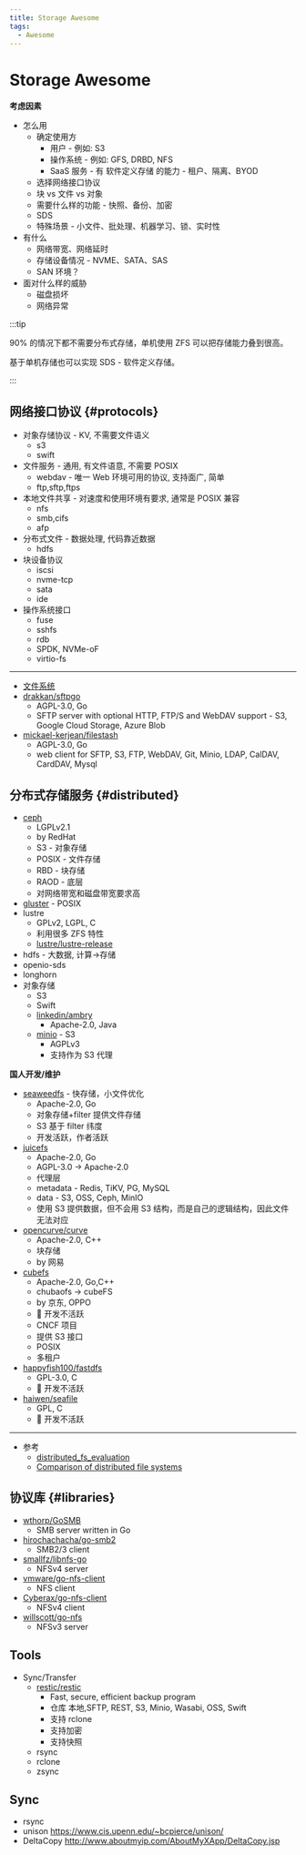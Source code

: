 ```yaml
---
title: Storage Awesome
tags:
  - Awesome
---
```


# Storage Awesome

**考虑因素**

- 怎么用
  - 确定使用方
    - 用户 - 例如: S3
    - 操作系统 - 例如: GFS, DRBD, NFS
    - SaaS 服务 - 有 软件定义存储 的能力 - 租户、隔离、BYOD
  - 选择网络接口协议
  - 块 vs 文件 vs 对象
  - 需要什么样的功能 - 快照、备份、加密
  - SDS
  - 特殊场景 - 小文件、批处理、机器学习、锁、实时性
- 有什么
  - 网络带宽、网络延时
  - 存储设备情况 - NVME、SATA、SAS
  - SAN 环境？
- 面对什么样的威胁
  - 磁盘损坏
  - 网络异常

:::tip

90% 的情况下都不需要分布式存储，单机使用 ZFS 可以把存储能力叠到很高。

基于单机存储也可以实现 SDS - 软件定义存储。

:::

## 网络接口协议 {#protocols}

- 对象存储协议 - KV, 不需要文件语义
  - s3
  - swift
- 文件服务 - 通用, 有文件语意, 不需要 POSIX
  - webdav - 唯一 Web 环境可用的协议, 支持面广, 简单
  - ftp,sftp,ftps
- 本地文件共享 - 对速度和使用环境有要求, 通常是 POSIX 兼容
  - nfs
  - smb,cifs
  - afp
- 分布式文件 - 数据处理, 代码靠近数据
  - hdfs
- 块设备协议
  - iscsi
  - nvme-tcp
  - sata
  - ide
- 操作系统接口
  - fuse
  - sshfs
  - rdb
  - SPDK, NVMe-oF
  - virtio-fs

---

- [文件系统](../../os/linux/fs/README.md)
- [drakkan/sftpgo](https://github.com/drakkan/sftpgo)
  - AGPL-3.0, Go
  - SFTP server with optional HTTP, FTP/S and WebDAV support - S3, Google Cloud Storage, Azure Blob
- [mickael-kerjean/filestash](https://github.com/mickael-kerjean/filestash)
  - AGPL-3.0, Go
  - web client for SFTP, S3, FTP, WebDAV, Git, Minio, LDAP, CalDAV, CardDAV, Mysql

## 分布式存储服务 {#distributed}


- [ceph](./ceph/README.md)
  - LGPLv2.1
  - by RedHat
  - S3 - 对象存储
  - POSIX - 文件存储
  - RBD - 块存储
  - RAOD - 底层
  - 对网络带宽和磁盘带宽要求高
- [gluster](./gluster.md) - POSIX
- lustre
  - GPLv2, LGPL, C
  - 利用很多 ZFS 特性
  - [lustre/lustre-release](https://github.com/lustre/lustre-release)
- hdfs - 大数据, 计算->存储
- openio-sds
- longhorn
- 对象存储
  - S3
  - Swift
  - [linkedin/ambry](https://github.com/linkedin/ambry)
    - Apache-2.0, Java
  - [minio](./minio.md) - S3
    - AGPLv3
    - 支持作为 S3 代理

**国人开发/维护**

- [seaweedfs](./seaweedfs.md) - 快存储，小文件优化
  - Apache-2.0, Go
  - 对象存储+filter 提供文件存储
  - S3 基于 filter 纬度
  - 开发活跃，作者活跃
- [juicefs](./juicefs.md)
  - Apache-2.0, Go
  - AGPL-3.0 -> Apache-2.0
  - 代理层
  - metadata - Redis, TiKV, PG, MySQL
  - data - S3, OSS, Ceph, MinIO
  - 使用 S3 提供数据，但不会用 S3 结构，而是自己的逻辑结构，因此文件无法对应
- [opencurve/curve](https://github.com/opencurve/curve)
  - Apache-2.0, C++
  - 块存储
  - by 网易
- [cubefs](https://github.com/cubefs/cubefs)
  - Apache-2.0, Go,C++
  - chubaofs -> cubeFS
  - by 京东, OPPO
  - 🚧 开发不活跃
  - CNCF 项目
  - 提供 S3 接口
  - POSIX
  - 多租户
- [happyfish100/fastdfs](https://github.com/happyfish100/fastdfs)
  - GPL-3.0, C
  - 🚧 开发不活跃
- [haiwen/seafile](https://github.com/haiwen/seafile)
  - GPL, C
  - 🚧 开发不活跃

---

- 参考
  - [distributed_fs_evaluation](https://www.reddit.com/r/homelab/comments/q9weh4/distributed_fs_evaluation/)
  - [Comparison of distributed file systems](https://en.wikipedia.org/wiki/Comparison_of_distributed_file_systems)

## 协议库 {#libraries}

- [wthorp/GoSMB](https://github.com/wthorp/GoSMB)
  - SMB server written in Go
- [hirochachacha/go-smb2](https://github.com/hirochachacha/go-smb2)
  - SMB2/3 client
- [smallfz/libnfs-go](https://github.com/smallfz/libnfs-go)
  - NFSv4 server
- [vmware/go-nfs-client](https://github.com/vmware/go-nfs-client)
  - NFS client
- [Cyberax/go-nfs-client](https://github.com/Cyberax/go-nfs-client)
  - NFSv4 client
- [willscott/go-nfs](https://github.com/willscott/go-nfs)
  - NFSv3 server

## Tools

- Sync/Transfer
  - [restic/restic](https://github.com/restic/restic)
    - Fast, secure, efficient backup program
    - 仓库 本地,SFTP, REST, S3, Minio, Wasabi, OSS, Swift
    - 支持 rclone
    - 支持加密
    - 支持快照
  - rsync
  - rclone
  - zsync

## Sync

- rsync
- unison https://www.cis.upenn.edu/~bcpierce/unison/
- DeltaCopy http://www.aboutmyip.com/AboutMyXApp/DeltaCopy.jsp
